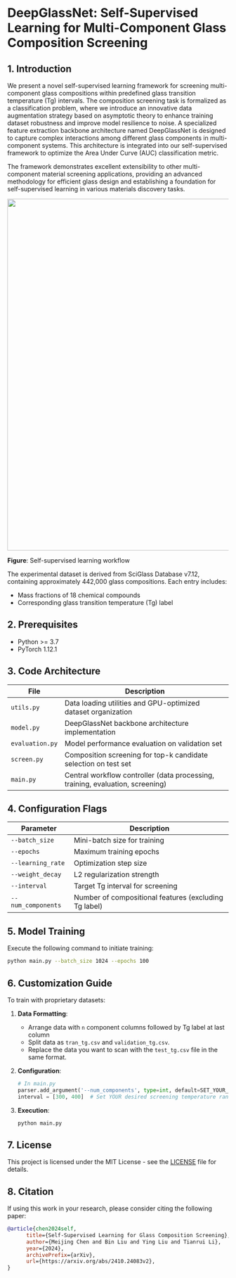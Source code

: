 
# DeepGlassNet: Self-Supervised Learning for Multi-Component Glass Composition Screening

## 1. Introduction
We present a novel self-supervised learning framework for screening multi-component glass compositions within predefined glass transition temperature (Tg) intervals. The composition screening task is formalized as a classification problem, where we introduce an innovative data augmentation strategy based on asymptotic theory to enhance training dataset robustness and improve model resilience to noise. A specialized feature extraction backbone architecture named DeepGlassNet is designed to capture complex interactions among different glass components in multi-component systems. This architecture is integrated into our self-supervised framework to optimize the Area Under Curve (AUC) classification metric. 

The framework demonstrates excellent extensibility to other multi-component material screening applications, providing an advanced methodology for efficient glass design and establishing a foundation for self-supervised learning in various materials discovery tasks.

<p align='left'>
<img src='https://github.com/liubin06/DeepGlassNet/blob/main/flow.png' width='800'/>
</p>

**Figure**: Self-supervised learning workflow

The experimental dataset is derived from SciGlass Database v7.12, containing approximately 442,000 glass compositions. Each entry includes:
- Mass fractions of 18 chemical compounds
- Corresponding glass transition temperature (Tg) label

## 2. Prerequisites
- Python >= 3.7
- PyTorch 1.12.1

## 3. Code Architecture
| File | Description |
|------|-------------|
| `utils.py` | Data loading utilities and GPU-optimized dataset organization |
| `model.py` | DeepGlassNet backbone architecture implementation |
| `evaluation.py` | Model performance evaluation on validation set |
| `screen.py` | Composition screening for top-k candidate selection on test set |
| `main.py` | Central workflow controller (data processing, training, evaluation, screening) |

## 4. Configuration Flags
| Parameter | Description |
|-----------|-------------|
| `--batch_size` | Mini-batch size for training |
| `--epochs` | Maximum training epochs |
| `--learning_rate` | Optimization step size |
| `--weight_decay` | L2 regularization strength |
| `--interval` | Target Tg interval for screening |
| `--num_components` | Number of compositional features (excluding Tg label) |

## 5. Model Training
Execute the following command to initiate training:
```bash
python main.py --batch_size 1024 --epochs 100 
```

## 6. Customization Guide
To train with proprietary datasets:

1. **Data Formatting**:
   - Arrange data with `n` component columns followed by Tg label at last column
   - Split data as `tran_tg.csv` and `validation_tg.csv`.
   - Replace the data you want to scan with the `test_tg.csv` file in the same format.

2. **Configuration**:
   ```python
   # In main.py
   parser.add_argument('--num_components', type=int, default=SET_YOUR_COMPONENT_NUM)  # Set number of components
   interval = [300, 400]  # Set YOUR desired screening temperature range (℃)
   ```

3. **Execution**:
   ```bash
   python main.py 
   ```

## 7. License
This project is licensed under the MIT License - see the [LICENSE](LICENSE) file for details.

## 8. Citation
If using this work in your research, please consider citing the following paper:
```bibtex
@article{chen2024self,
      title={Self-Supervised Learning for Glass Composition Screening}, 
      author={Meijing Chen and Bin Liu and Ying Liu and Tianrui Li},
      year={2024},
      archivePrefix={arXiv},
      url={https://arxiv.org/abs/2410.24083v2}, 
}
```
